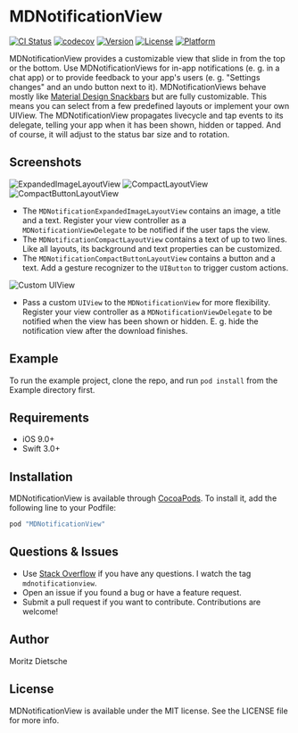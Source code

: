 # MDNotificationView

[![CI Status](http://img.shields.io/travis/moritzdietsche/mdnotificationview.svg?style=flat)](https://travis-ci.org/moritzdietsche/mdnotificationview)
[![codecov](https://codecov.io/gh/moritzdietsche/mdnotificationview/branch/master/graph/badge.svg)](https://codecov.io/gh/moritzdietsche/mdnotificationview)
[![Version](https://img.shields.io/cocoapods/v/MDNotificationView.svg?style=flat)](http://cocoapods.org/pods/MDNotificationView)
[![License](https://img.shields.io/cocoapods/l/MDNotificationView.svg?style=flat)](http://cocoapods.org/pods/MDNotificationView)
[![Platform](https://img.shields.io/cocoapods/p/MDNotificationView.svg?style=flat)](http://cocoapods.org/pods/MDNotificationView)
<!-- [![Carthage compatible](https://img.shields.io/badge/Carthage-compatible-4BC51D.svg?style=flat)](https://github.com/Carthage/Carthage) -->

MDNotificationView provides a customizable view that slide in from the top or the bottom. Use MDNotificationViews for in-app notifications (e. g. in a chat app) or to provide feedback to your app's users (e. g. "Settings changes" and an undo button next to it). MDNotificationViews behave mostly like [Material Design Snackbars](https://material.io/guidelines/components/snackbars-toasts.html#snackbars-toasts-specs) but are fully customizable. This means you can select from a few predefined layouts or implement your own UIView. The MDNotificationView propagates livecycle and tap events to its delegate, telling your app when it has been shown, hidden or tapped. And of course, it will adjust to the status bar size and to rotation.

## Screenshots

![ExpandedImageLayoutView](https://github.com/moritzdietsche/mdnotificationview/blob/master/Documentation/ExpandedImageLayoutView.png)
![CompactLayoutView](https://github.com/moritzdietsche/mdnotificationview/blob/master/Documentation/CompactLayoutView.png)
![CompactButtonLayoutView](https://github.com/moritzdietsche/mdnotificationview/blob/master/Documentation/CompactButtonLayoutView.png)

* The `MDNotificationExpandedImageLayoutView` contains an image, a title and a text. Register your view controller as a `MDNotificationViewDelegate` to be notified if the user taps the view.
* The `MDNotificationCompactLayoutView` contains a text of up to two lines. Like all layouts, its background and text properties can be customized.
* The `MDNotificationCompactButtonLayoutView` contains a button and a text. Add a gesture recognizer to the `UIButton` to trigger custom actions.

![Custom UIView](https://github.com/moritzdietsche/mdnotificationview/blob/master/Documentation/Custom%20UIView.png)

* Pass a custom `UIView` to the `MDNotificationView` for more flexibility. Register your view controller as a `MDNotificationViewDelegate` to be notified when the view has been shown or hidden. E. g. hide the notification view after the download finishes.

## Example

To run the example project, clone the repo, and run `pod install` from the Example directory first.

## Requirements

* iOS 9.0+
* Swift 3.0+

## Installation

MDNotificationView is available through [CocoaPods](http://cocoapods.org). To install it, add the following line to your Podfile:

```ruby
pod "MDNotificationView"
```

<!-- MDNotificationView is also available through [Carthage](hhttps://github.com/Carthage/Carthage). To install it, add the following line to your Cartfile:

```ruby
github "moritzdietsche/MDNotificationView"
``` -->

## Questions & Issues

* Use [Stack Overflow](http://stackoverflow.com) if you have any questions. I watch the tag `mdnotificationview`.
* Open an issue if you found a bug or have a feature request.
* Submit a pull request if you want to contribute. Contributions are welcome!

## Author

Moritz Dietsche

## License

MDNotificationView is available under the MIT license. See the LICENSE file for more info.
